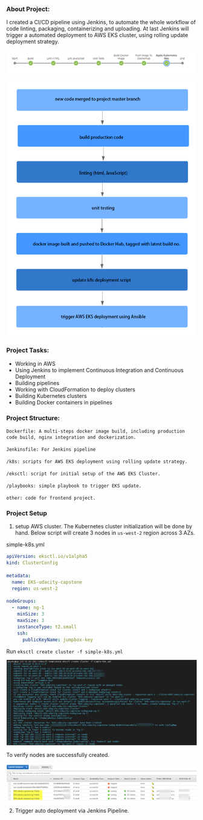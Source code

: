 ### About Project:

I created a CI/CD pipeline using Jenkins, to automate the whole workflow of code linting, packaging, containerizing and uploading. At last Jenkins will trigger a automated deployment to AWS EKS cluster, using rolling update deployment strategy.

![pipeline-overview](./docs/images/pipeline-overview.png)

![pipeline-steps](./docs/images/pipeline-steps.png)

### Project Tasks:

- Working in AWS
- Using Jenkins to implement Continuous Integration and Continuous Deployment
- Building pipelines
- Working with CloudFormation to deploy clusters
- Building Kubernetes clusters
- Building Docker containers in pipelines

### Project Structure:

```
Dockerfile: A multi-steps docker image build, including production code build, nginx integration and dockerization.

Jenkinsfile: For Jenkins pipeline

/k8s: scripts for AWS EKS deployment using rolling update strategy.

/eksctl: script for initial setup of the AWS EKS Cluster.

/playbooks: simple playbook to trigger EKS update.

other: code for frontend project.
```

### Project Setup

1. setup AWS cluster. The Kubernetes cluster initialization will be done by hand. Below script will create 3 nodes in `us-west-2` region across 3 AZs.

simple-k8s.yml

```yml
apiVersion: eksctl.io/v1alpha5
kind: ClusterConfig

metadata:
  name: EKS-udacity-capstone
  region: us-west-2

nodeGroups:
  - name: ng-1
    minSize: 3
    maxSize: 3
    instanceType: t2.small
    ssh:
      publicKeyName: jumpbox-key
```

Run `eksctl create cluster -f simple-k8s.yml`

![eks-result](./docs/images/eks-result.png)

To verify nodes are successfully created.

![eks-result](./docs/images/eks-result-nodes.png)

2. Trigger auto deployment via Jenkins Pipeline.

